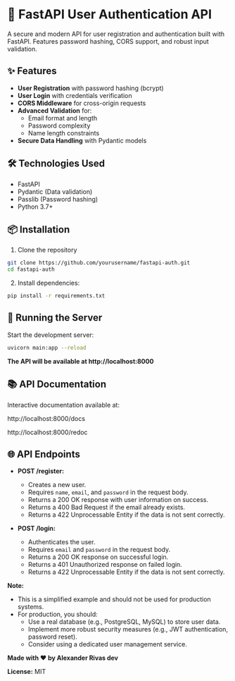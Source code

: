 # 🚀 FastAPI User Authentication API

A secure and modern API for user registration and authentication built with FastAPI. Features password hashing, CORS support, and robust input validation.

## ✨ Features

- **User Registration** with password hashing (bcrypt)
- **User Login** with credentials verification
- **CORS Middleware** for cross-origin requests
- **Advanced Validation** for:
  - Email format and length
  - Password complexity
  - Name length constraints
- **Secure Data Handling** with Pydantic models

## 🛠️ Technologies Used

- FastAPI
- Pydantic (Data validation)
- Passlib (Password hashing)
- Python 3.7+

## 📦 Installation

1. Clone the repository

```bash
git clone https://github.com/yourusername/fastapi-auth.git
cd fastapi-auth
```

2. Install dependencies:

```bash
pip install -r requirements.txt
```

## 🚦 Running the Server

Start the development server:

```bash
uvicorn main:app --reload
```

**The API will be available at http://localhost:8000**

## 📚 API Documentation

Interactive documentation available at:

http://localhost:8000/docs

http://localhost:8000/redoc

## 🌐 API Endpoints

- **POST /register:**

  - Creates a new user.
  - Requires `name`, `email`, and `password` in the request body.
  - Returns a 200 OK response with user information on success.
  - Returns a 400 Bad Request if the email already exists.
  - Returns a 422 Unprocessable Entity if the data is not sent correctly.

- **POST /login:**
  - Authenticates the user.
  - Requires `email` and `password` in the request body.
  - Returns a 200 OK response on successful login.
  - Returns a 401 Unauthorized response on failed login.
  - Returns a 422 Unprocessable Entity if the data is not sent correctly.

**Note:**

- This is a simplified example and should not be used for production systems.
- For production, you should:
  - Use a real database (e.g., PostgreSQL, MySQL) to store user data.
  - Implement more robust security measures (e.g., JWT authentication, password reset).
  - Consider using a dedicated user management service.

**Made with ❤️ by Alexander Rivas dev**

**License:** MIT
